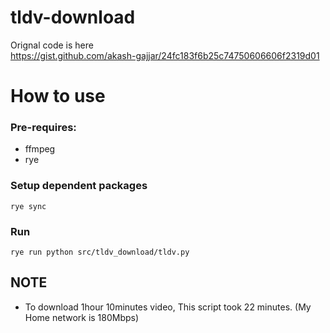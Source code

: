 # tldv-download

Orignal code is here  
https://gist.github.com/akash-gajjar/24fc183f6b25c74750606606f2319d01

# How to use

### Pre-requires:

- ffmpeg
- rye

### Setup dependent packages

`rye sync`

### Run

`rye run python src/tldv_download/tldv.py`



## NOTE
- To download 1hour 10minutes video, This script took 22 minutes. (My Home network is 180Mbps)


